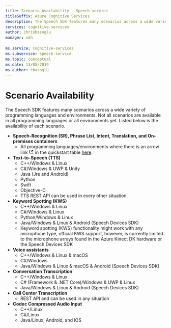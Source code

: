 ```yaml
---
title: Scenario Availability - Speech service
titleSuffix: Azure Cognitive Services
description: The Speech SDK features many scenarios across a wide variety of programming languages and environments. Not all scenarios are available in all programming languages or all environments yet. Listed below is the availability of each scenario.
services: cognitive-services
author: chrisbasoglu
manager: xdh

ms.service: cognitive-services
ms.subservice: speech-service
ms.topic: conceptual
ms.date: 11/05/2019
ms.author: cbasoglu
---
```


# Scenario Availability

The Speech SDK features many scenarios across a wide variety of programming languages and environments. Not all scenarios are available in all programming languages or all environments yet. Listed below is the availability of each scenario.

- **Speech-Recognition (SR), Phrase List, Intent, Translation, and On-premises containers**
  - All programming languages/environments where there is an arrow link <img src="media/index/link.jpg" height="15" width="15"></img> in the quickstart table [here](https://aka.ms/csspeech).
- **Text-to-Speech (TTS)**
  - C++/Windows & Linux
  - C#/Windows & UWP & Unity
  - Java (Jre and Android)
  - Python
  - Swift
  - Objective-C
  - TTS REST API can be used in every other situation.
- **Keyword Spotting (KWS)**
  - C++/Windows & Linux
  - C#/Windows & Linux
  - Python/Windows & Linux
  - Java/Windows & Linux & Android (Speech Devices SDK)
  - Keyword spotting (KWS) functionality might work with any microphone type, official KWS support, however, is currently limited to the microphone arrays found in the Azure Kinect DK hardware or the Speech Devices SDK
- **Voice assistants**
  - C++/Windows & Linux & macOS
  - C#/Windows
  - Java/Windows & Linux & macOS & Android (Speech Devices SDK)
- **Conversation Transcription**
  - C++/Windows & Linux
  - C# (Framework & .NET Core)/Windows & UWP & Linux
  - Java/Windows & Linux & Android (Speech Devices SDK)
- **Call Center Transcription**
  - REST API and can be used in any situation
- **Codec Compressed Audio Input**
  - C++/Linux
  - C#/Linux
  - Java/Linux, Android, and iOS
